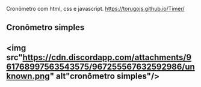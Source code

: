 Cronômetro com html, css e javascript. https://torugojs.github.io/Timer/
<h2>Cronômetro simples <h2>
 
 <img src"https://cdn.discordapp.com/attachments/961768997563543575/967255567632592986/unknown.png" alt"cronômetro simples"/>
  
